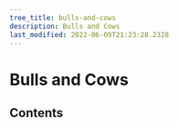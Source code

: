 ```yaml
---
tree_title: bulls-and-cows
description: Bulls and Cows
last_modified: 2022-06-09T21:23:28.2328
---
```


# Bulls and Cows

## Contents
